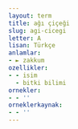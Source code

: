 ```yaml
---
layout: term
title: ağı çiçeği
slug: agi-cicegi
letter: A
lisan: Türkçe
anlamlar:
- ► zakkum
ozellikler:
- - isim
  - bitki bilimi
ornekler:
- - ''
orneklerkaynak:
- - ''
---
```

